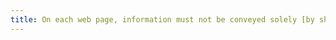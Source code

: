 ```yaml
---
title: On each web page, information must not be conveyed solely [by shape, size or location](#indication-conveyed-by-shape-size-or-location). Is this rule respected?
---
```


